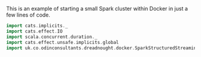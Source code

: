 This is an example of starting a small Spark cluster within Docker in just a few lines of code. 
```scala mdoc
import cats.implicits._
import cats.effect.IO
import scala.concurrent.duration._
import cats.effect.unsafe.implicits.global
import uk.co.odinconsultants.dreadnought.docker.SparkStructuredStreamingMain.startSparkCluster
```